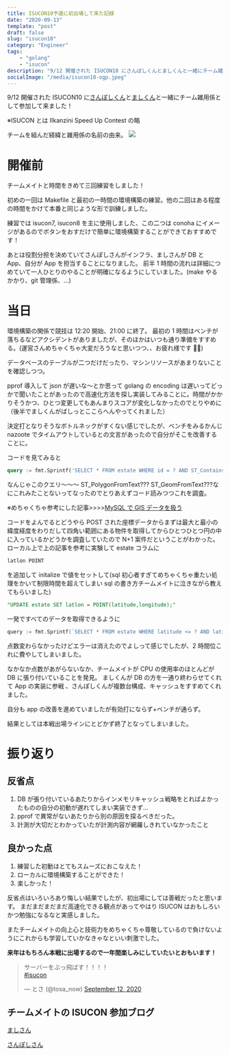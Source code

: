 ```yaml
---
title: ISUCON10予選に初出場して来た記録
date: "2020-09-13"
template: "post"
draft: false
slug: "isucon10"
category: "Engineer"
tags:
    - "golang"
    - "isucon"
description: "9/12 開催された ISUCON10 にさんぽしくんとましくんと一緒にチーム雑用係として参加して来ました！"
socialImage: "/media/isucon10-ogp.jpeg"
---
```


9/12 開催された ISUCON10 に[さんぽしくん](https://twitter.com/sanpo_shiho)と[ましくん](https://twitter.com/masibw)と一緒にチーム雑用係として参加して来ました！

※ISUCON とは IIkanzini Speed Up Contest の略

チームを組んだ経緯と雑用係の名前の由来。
<img src="/media/isucon10-1.png">

# 開催前

チームメイトと時間をきめて三回練習をしました！

初めの一回は Makefile と最初の一時間の環境構築の練習。他の二回はある程度の時間をかけて本番と同じような形で訓練しました。

練習では isucon7, isucon8 を主に使用しました、この二つは conoha にイメージがあるのでボタンをおすだけで簡単に環境構築することができておすすめです！

あとは役割分担を決めていてさんぽしさんがインフラ、ましさんが DB と App、自分が App を担当することになりました。
前半 1 時間の流れは詳細につめていて一人ひとりのやることが明確になるようにしていました。(make やるかかり、git 管理係、...)

# 当日

環境構築の関係で競技は 12:20 開始、21:00 に終了。
最初の 1 時間はベンチが落ちるなどアクシデントがありましたが、そのほかはいつも通り準備をすすめる。(運営さんめちゃくちゃ大変だろうなと思いつつ、、お疲れ様です 🙇‍♂️)

データベースのテーブルが二つだけだったり、マシンリソースがあまりないことを確認しつつ。

pprof 導入して json が遅いな〜とか思って golang の encoding は遅いってどっかで聞いたことがあったので高速化方法を探し実装してみることに。時間がかかりそうかつ、ひとつ変更してもあんまりスコアが変化しなかったのでとりやめに
（後半でましくんがばしっとここらへんやってくれました）

決定打となりそうなボトルネックがすくない感じでしたが、ベンチをみるかんじ nazoote でタイムアウトしているとの文言があったので自分がそこを改善することに。

コードを見てみると

```sql
query := fmt.Sprintf('SELECT * FROM estate WHERE id = ? AND ST_Contains(ST_PolygonFromText(%s), ST_GeomFromText(%s))', coordinates.coordinatesToText(), point)
```

なんじゃこのクエリ〜〜〜
ST_PolygonFromText??? ST_GeomFromText???なにこれみたことないってなったのでとりあえずコード読みつつこれを調査。

※めちゃくちゃ参考にした記事>>>>[MySQL で GIS データを扱う](https://qiita.com/onunu/items/59ef2c050b35773ced0d)

コードをよんでるとどうやら POST された座標データからまずは最大と最小の緯度経度をわりだして四角い範囲にある物件を取得してからひとつひとつ円の中に入っているかどうかを調査していたので N+1 案件だということがわかった。
ローカル上で上の記事を参考に実験して estate コラムに

```sql
latlon POINT
```

を追加して initalize で値をセットして(sql 初心者すぎてめちゃくちゃ重たい処理をかいて制限時間を超えてしまい sql の書き方チームメイトに泣きながら教えてもらいました)

```sql
"UPDATE estate SET latlon = POINT(latitude,longitude);"
```

一発ですべてのデータを取得できるように

```go
query := fmt.Sprintf(`SELECT * FROM estate WHERE latitude <= ? AND latitude >= ? AND longitude <= ? AND longitude >= ? AND ST_Contains(ST_PolygonFromText(%s), latlon) ORDER BY popularity DESC, id ASC`, coordinates.coordinatesToText())
```

点数変わらなかったけどエラーは消えたのでよしって感じでしたが、2 時間位これに費やしてしまいました。

なかなか点数があがらないなか、チームメイトが CPU の使用率のほとんどが DB に張り付いていることを発見。
ましくんが DB の方を一通り終わらせてくれて App の実装に参戦 、さんぽしくんが複数台構成、キャッシュをすすめてくれました。

自分も app の改善を進めていましたが有効打にならず+ベンチが通らず。

結果としては本戦出場ラインにとどかず終了となってしまいました。

# 振り返り

## 反省点

1. DB が張り付いているあたりからインメモリキャッシュ戦略をとればよかったものの自分の初動が遅れてしまい実装できず...
2. pprof で異常がないあたりから別の原因を探るべきだった。
3. 計測が大切だとわかっていたが計測内容が網羅しきれていなかったこと

## 良かった点

1. 練習した初動はとてもスムーズにおこなえた！
2. ローカルに環境構築することができた！
3. 楽しかった！

反省点はいろいろあり悔しい結果でしたが、初出場にしては善戦だったと思います。
まだまだまだまだ高速化できる観点があってやはり ISUCON はおもしろいかつ勉強になるなと実感しました。

またチームメイトの向上心と技術力をめちゃくちゃ尊敬しているので負けないようにこれからも学習していかなきゃなといい刺激でした。

**来年はもちろん本戦に出場するので一年間楽しみにしていたいとおもいます！**

<blockquote class="twitter-tweet"><p lang="ja" dir="ltr">サーバーをぶっ飛ばす！！！！<br> <a href="https://twitter.com/hashtag/isucon?src=hash&amp;ref_src=twsrc%5Etfw">#isucon</a></p>&mdash; とさ (@tosa_now) <a href="https://twitter.com/tosa_now/status/1304620400890884096?ref_src=twsrc%5Etfw">September 12, 2020</a></blockquote>

## チームメイトの ISUCON 参加ブログ

[ましさん](https://mesimasi.com/isucon10_q_go/)

[さんぽしさん](https://sanposhiho.hatenablog.com/entry/2020/09/13/132433)
